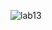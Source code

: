 ![lab13](https://user-images.githubusercontent.com/96528179/168548714-58485b66-b668-438f-95ad-548c5ac0a62e.png)